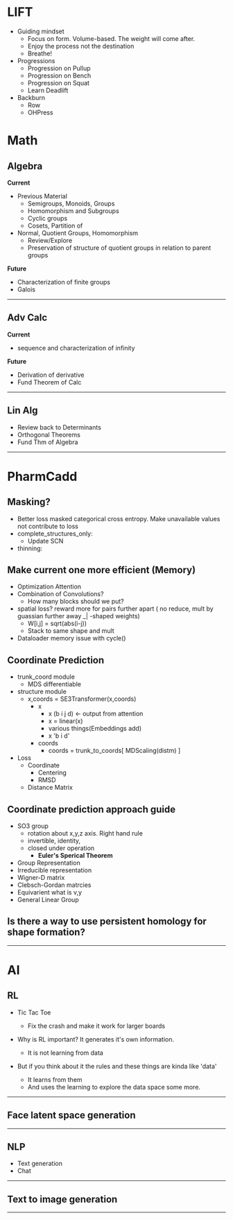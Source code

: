 # LIFT

* Guiding mindset
  * Focus on form. Volume-based. The weight will come after.
  * Enjoy the process not the destination
  * Breathe!
* Progressions
  * Progression on Pullup
  * Progression on Bench
  * Progression on Squat
  * Learn Deadlift
* Backburn
  * Row
  * OHPress

# Math

## Algebra

**Current**

* Previous Material
	* Semigroups, Monoids, Groups
	* Homomorphism and Subgroups
	* Cyclic groups
	* Cosets, Partition of
* Normal, Quotient Groups, Homomorphism
	* Review/Explore
	* Preservation of structure of quotient groups in relation to parent groups

**Future**

* Characterization of finite groups
* Galois

--------------------------------------

## Adv Calc

**Current**

* sequence and characterization of infinity

**Future**

* Derivation of derivative
* Fund Theorem of Calc

--------------------------------------


## Lin Alg

* Review back to Determinants
* Orthogonal Theorems
* Fund Thm of Algebra
 

--------------------------------------

# PharmCadd

## Masking?
* Better loss masked categorical cross entropy. Make unavailable values not contribute to loss
* complete_structures_only:
	* Update SCN
* thinning:

## Make current one more efficient (Memory)
* Optimization Attention
* Combination of Convolutions?
	* How many blocks should we put?
* spatial loss? reward more for pairs further apart ( no reduce, mult by guassian further away _| -shaped weights)
	* W[i,j] = sqrt(abs(i-j))
	* Stack to same shape and mult
* Dataloader memory issue with cycle()

## Coordinate Prediction
* trunk_coord module
	* MDS differentiable
* structure module
	* x,coords = SE3Transformer(x,coords)
		* x
			* x (b i j d) <- output from attention
			* x = linear(x)
			* various things(Embeddings add)
			* x 'b i d'
		* coords
			* coords = trunk_to_coords[ MDScaling(distm) ]
* Loss
	* Coordinate
		* Centering
		* RMSD
	* Distance Matrix

## Coordinate prediction approach guide

* SO3 group
	* rotation about x,y,z axis. Right hand rule
	* invertible, identity, 
	* closed under operation
		* **Euler's Sperical Theorem**
* Group Representation
* Irreducible representation
* Wigner-D matrix
* Clebsch-Gordan matrcies
* Equivarient what is v,y
* General Linear Group

## Is there a way to use persistent homology for shape formation?


--------------------------------------

# AI

## RL
* Tic Tac Toe
	* Fix the crash and make it work for larger boards

* Why is RL important? It generates it's own information.
    * It is not learning from data
* But if you think about it the rules and these things are kinda like 'data'
    * It learns from them
    * And uses the learning to explore the data space some more.


--------------------------------------

## Face latent space generation


--------------------------------------

## NLP
* Text generation
* Chat

--------------------------------------

## Text to image generation


--------------------------------------

